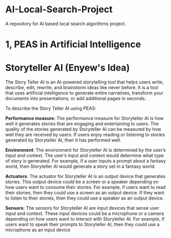 # AI-Local-Search-Project
A repository for AI based local search algorithms project. 

# 1, PEAS in Artificial Intelligence

# Storyteller AI (Enyew's Idea)

The Story Teller AI is an AI-powered storytelling tool that helps users write, describe, edit, rewrite, and brainstorm ideas like never before. It is a tool that uses artificial intelligence to generate entire narratives, transform your documents into presentations, or add additional pages in seconds.

To describe the Story Teller AI using PEAS:

**Performance measure**: The performance measure for Storyteller AI is how well it generates stories that are engaging and entertaining to users. The quality of the stories generated by Storyteller AI can be measured by how well they are received by users. If users enjoy reading or listening to stories generated by Storyteller AI, then it has performed well.

**Environment**: The environment for Storyteller AI is determined by the user’s input and context. The user’s input and context would determine what type of story is generated. For example, if a user inputs a prompt about a fantasy world, then Storyteller AI would generate a story set in a fantasy world.

**Actuators**: The actuator for Storyteller AI is an output device that generates stories. This output device could be a screen or a speaker depending on how users want to consume their stories. For example, if users want to read their stories, then they could use a screen as an output device. If they want to listen to their stories, then they could use a speaker as an output device.

**Sensors**: The sensors for Storyteller AI are input devices that sense user input and context. These input devices could be a microphone or a camera depending on how users want to interact with Storyteller AI. For example, if users want to speak their prompts to Storyteller AI, then they could use a microphone as an input device

